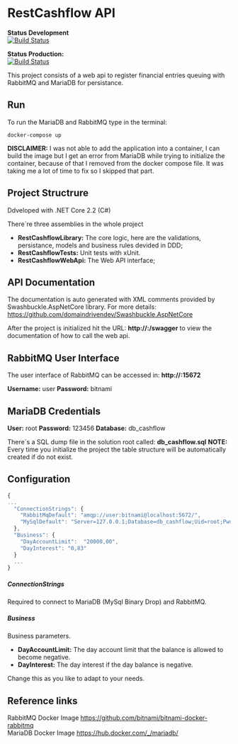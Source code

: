 ﻿# RestCashflow API

**Status Development**<br/>
[![Build Status](https://travis-ci.com/leandrocurioso/rest-cashflow.svg?branch=development)](https://travis-ci.com/leandrocurioso/rest-cashflow)

**Status Production:**<br/>
[![Build Status](https://travis-ci.com/leandrocurioso/rest-cashflow.svg?branch=master)](https://travis-ci.com/leandrocurioso/rest-cashflow)

This project consists of a web api to register financial entries queuing with RabbitMQ and MariaDB for persistance.

## Run
To run the MariaDB and RabbitMQ  type in the terminal: 
````
docker-compose up
````

**DISCLAIMER:** I was not able to add the application into a container, I can build the image but I get an error from MariaDB while trying to initialize the container, because of that I removed from the docker compose file. It was taking me a lot of time to fix so I skipped that part.

## Project Structrure
Ddveloped with .NET Core 2.2 (C#)

There`re three assemblies in the whole project
- **RestCashflowLibrary:** The core logic, here are the validations, persistance, models and business rules devided in DDD;
- **RestCashflowTests:** Unit tests with xUnit.
- **RestCashflowWebApi:** The Web API interface;

## API Documentation
The documentation is auto generated with XML comments provided by Swashbuckle.AspNetCore  library.  For more details: https://github.com/domaindrivendev/Swashbuckle.AspNetCore

After the project is initialized hit the URL: **http://<host><port>:/swagger** to view the documentation of how to call the web api.

## RabbitMQ User Interface
The user interface of RabbitMQ can be accessed in: **http://<host><port>:15672**

**Username:** user
**Password:** bitnami

## MariaDB Credentials
**User:** root
**Password:** 123456
**Database:** db_cashflow

There`s a SQL dump file in the solution root called: **db_cashflow.sql**
**NOTE:** Every time you initialize the project the table structure will be automatically created if do not exist.

## Configuration
````javascript
{
...
  "ConnectionStrings": {
    "RabbitMqDefault": "amqp://user:bitnami@localhost:5672/",
    "MySqlDefault": "Server=127.0.0.1;Database=db_cashflow;Uid=root;Pwd=123456;Pooling=True;MinimumPoolSize=10;MaximumPoolSize=25;AllowUserVariables=true"
  },
  "Business": {
    "DayAccountLimit":  "20000,00",
    "DayInterest": "0,83"
  }
  ...
}

````
##### ConnectionStrings
Required to connect to MariaDB (MySql Binary Drop) and RabbitMQ.
##### Business
Business parameters.
- **DayAccountLimit:** The day account limit that the balance is allowed to become negative.
- **DayInterest:** The day interest if the day balance is negative.

Change this as you like to adapt to your needs.

## Reference links
RabbitMQ Docker Image
https://github.com/bitnami/bitnami-docker-rabbitmq
<br/>
MariaDB Docker Image
https://hub.docker.com/_/mariadb/
